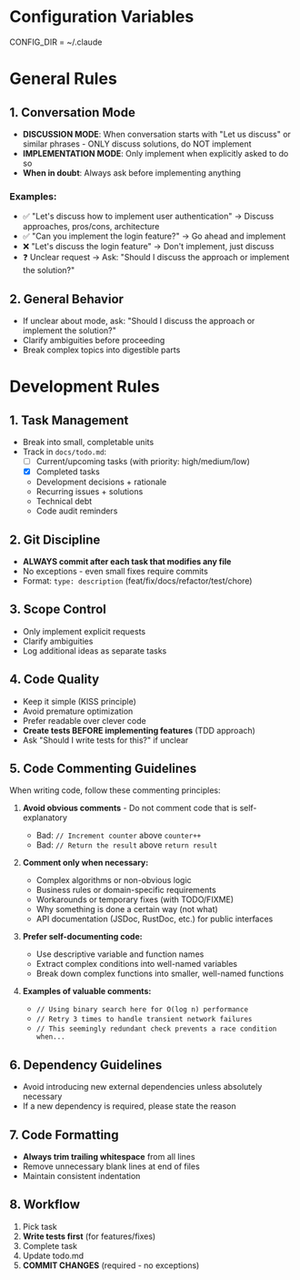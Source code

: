 # Configuration Variables
CONFIG_DIR = ~/.claude

# General Rules

## 1. Conversation Mode
- **DISCUSSION MODE**: When conversation starts with "Let us discuss" or similar phrases - ONLY discuss solutions, do NOT implement
- **IMPLEMENTATION MODE**: Only implement when explicitly asked to do so
- **When in doubt**: Always ask before implementing anything

### Examples:
- ✅ "Let's discuss how to implement user authentication" → Discuss approaches, pros/cons, architecture
- ✅ "Can you implement the login feature?" → Go ahead and implement  
- ❌ "Let's discuss the login feature" → Don't implement, just discuss
- ❓ Unclear request → Ask: "Should I discuss the approach or implement the solution?"

## 2. General Behavior
- If unclear about mode, ask: "Should I discuss the approach or implement the solution?"
- Clarify ambiguities before proceeding
- Break complex topics into digestible parts

# Development Rules

## 1. Task Management
- Break into small, completable units
- Track in `docs/todo.md`:
  - [ ] Current/upcoming tasks (with priority: high/medium/low)
  - [x] Completed tasks
  - Development decisions + rationale
  - Recurring issues + solutions
  - Technical debt
  - Code audit reminders

## 2. Git Discipline
- **ALWAYS commit after each task that modifies any file**
- No exceptions - even small fixes require commits
- Format: `type: description` (feat/fix/docs/refactor/test/chore)

## 3. Scope Control
- Only implement explicit requests
- Clarify ambiguities
- Log additional ideas as separate tasks

## 4. Code Quality
- Keep it simple (KISS principle)
- Avoid premature optimization
- Prefer readable over clever code
- **Create tests BEFORE implementing features** (TDD approach)
- Ask "Should I write tests for this?" if unclear

## 5. Code Commenting Guidelines
When writing code, follow these commenting principles:

1. **Avoid obvious comments** - Do not comment code that is self-explanatory
   - Bad: `// Increment counter` above `counter++`
   - Bad: `// Return the result` above `return result`

2. **Comment only when necessary:**
   - Complex algorithms or non-obvious logic
   - Business rules or domain-specific requirements
   - Workarounds or temporary fixes (with TODO/FIXME)
   - Why something is done a certain way (not what)
   - API documentation (JSDoc, RustDoc, etc.) for public interfaces

3. **Prefer self-documenting code:**
   - Use descriptive variable and function names
   - Extract complex conditions into well-named variables
   - Break down complex functions into smaller, well-named functions

4. **Examples of valuable comments:**
   - `// Using binary search here for O(log n) performance`
   - `// Retry 3 times to handle transient network failures`
   - `// This seemingly redundant check prevents a race condition when...`

## 6. Dependency Guidelines
- Avoid introducing new external dependencies unless absolutely necessary
- If a new dependency is required, please state the reason

## 7. Code Formatting
- **Always trim trailing whitespace** from all lines
- Remove unnecessary blank lines at end of files
- Maintain consistent indentation

## 8. Workflow
1. Pick task
2. **Write tests first** (for features/fixes)
3. Complete task
4. Update todo.md
5. **COMMIT CHANGES** (required - no exceptions)
